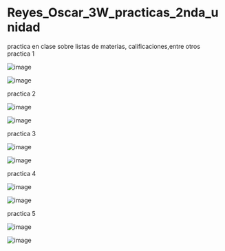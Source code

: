 # Reyes_Oscar_3W_practicas_2nda_unidad
practica en clase sobre listas de materias, calificaciones,entre otros
 practica 1

 ![image](https://github.com/user-attachments/assets/873e08f8-e4f8-4cd8-aeda-4cefc98bdcb0)

![image](https://github.com/user-attachments/assets/f00a3390-dd1c-4264-b0a4-d8636d651ccf)


practica 2

![image](https://github.com/user-attachments/assets/35e0318e-dfd0-48d2-a355-18bf167aa6a7)

![image](https://github.com/user-attachments/assets/869abe61-a6f0-40b0-b23a-a7587abbbf8e)


practica 3

![image](https://github.com/user-attachments/assets/96c743cc-a3ef-4dbe-83db-dc9e57fbd5ad)

![image](https://github.com/user-attachments/assets/4d85ef05-8073-4cde-a679-066950434cef)


practica 4

![image](https://github.com/user-attachments/assets/826117cc-5c6c-45c5-b38c-56d1a18b04ca)

![image](https://github.com/user-attachments/assets/0f39b3b7-3549-4a51-b6b8-e31822526258)


practica 5

![image](https://github.com/user-attachments/assets/5cb2f0d6-9f12-4545-b6c2-eacc9d6987b3)

![image](https://github.com/user-attachments/assets/e06979f8-3993-42ce-8b69-62012d5fad5f)
